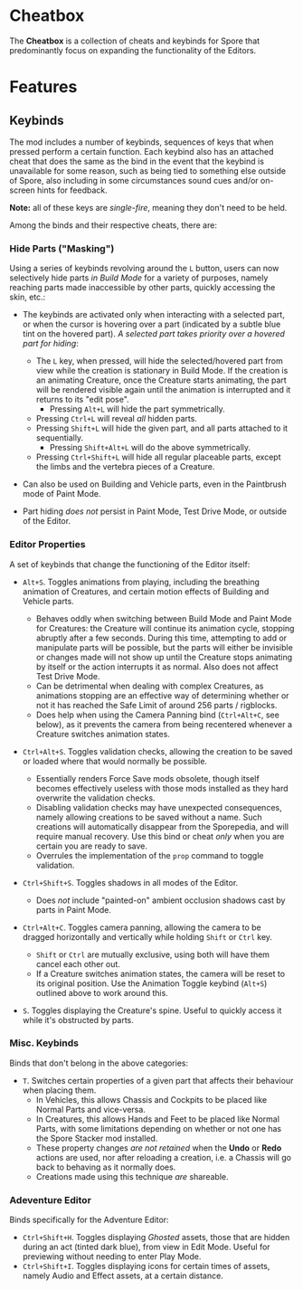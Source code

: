 # Cheatbox

The **Cheatbox** is a collection of cheats and keybinds for Spore that predominantly focus on expanding the functionality of the Editors. 

# Features
## Keybinds
The mod includes a number of keybinds, sequences of keys that when pressed perform a certain function. Each keybind also has an attached cheat that does the same as the bind in the event that the keybind is unavailable for some reason, such as being tied to something else outside of Spore, also including in some circumstances sound cues and/or on-screen hints for feedback. 

**Note:** all of these keys are *single-fire*, meaning they don't need to be held.

Among the binds and their respective cheats, there are:

### Hide Parts ("Masking")
Using a series of keybinds revolving around the `L` button, users can now selectively hide parts *in Build Mode* for a variety of purposes, namely reaching parts made inaccessible by other parts, quickly accessing the skin, etc.:
  
* The keybinds are activated only when interacting with a selected part, or when the cursor is hovering over a part (indicated by a subtle blue tint on the hovered part). *A selected part takes priority over a hovered part for hiding*:
  * The `L` key, when pressed, will hide the selected/hovered part from view while the creation is stationary in Build Mode. If the creation is an animating Creature, once the Creature starts animating, the part will be rendered visible again until the animation is interrupted and it returns to its "edit pose".
    * Pressing `Alt+L` will hide the part symmetrically.
  * Pressing `Ctrl+L` will reveal *all* hidden parts.
  * Pressing `Shift+L` will hide the given part, and all parts attached to it sequentially. 
    * Pressing `Shift+Alt+L` will do the above symmetrically.
  * Pressing `Ctrl+Shift+L` will hide all regular placeable parts, except the limbs and the vertebra pieces of a Creature.

* Can also be used on Building and Vehicle parts, even in the Paintbrush mode of Paint Mode.
  
* Part hiding *does not* persist in Paint Mode, Test Drive Mode, or outside of the Editor.


### Editor Properties
A set of keybinds that change the functioning of the Editor itself:

* `Alt+S`. Toggles animations from playing, including the breathing animation of Creatures, and certain motion effects of Building and Vehicle parts.
  * Behaves oddly when switching between Build Mode and Paint Mode for Creatures: the Creature will continue its animation cycle, stopping abruptly after a few seconds. During this time, attempting to add or manipulate parts will be possible, but the parts will either be invisible or changes made will not show up until the Creature stops animating by itself or the action interrupts it as normal. Also does not affect Test Drive Mode.
  * Can be detrimental when dealing with complex Creatures, as animations stopping are an effective way of determining whether or not it has reached the Safe Limit of around 256 parts / rigblocks.
  * Does help when using the Camera Panning bind (`Ctrl+Alt+C`, see below), as it prevents the camera from being recentered whenever a Creature switches animation states.
    
* `Ctrl+Alt+S`. Toggles validation checks, allowing the creation to be saved or loaded where that would normally be possible.
  * Essentially renders Force Save mods obsolete, though itself becomes effectively useless with those mods installed as they hard overwrite the validation checks.
  * Disabling validation checks may have unexpected consequences, namely allowing creations to be saved without a name. Such creations will automatically disappear from the Sporepedia, and will require manual recovery. Use this bind or cheat *only* when you are certain you are ready to save.
  * Overrules the implementation of the `prop` command to toggle validation.
 
* `Ctrl+Shift+S`. Toggles shadows in all modes of the Editor.
  * Does *not* include "painted-on" ambient occlusion shadows cast by parts in Paint Mode.

* `Ctrl+Alt+C`. Toggles camera panning, allowing the camera to be dragged horizontally and vertically while holding `Shift` or `Ctrl` key.
  * `Shift` or `Ctrl` are mutually exclusive, using both will have them cancel each other out.
  * If a Creature switches animation states, the camera will be reset to its original position. Use the Animation Toggle keybind (`Alt+S`) outlined above to work around this.

* `S`. Toggles displaying the Creature's spine. Useful to quickly access it while it's obstructed by parts.

### Misc. Keybinds
Binds that don't belong in the above categories:

* `T`. Switches certain properties of a given part that affects their behaviour when placing them.
  * In Vehicles, this allows Chassis and Cockpits to be placed like Normal Parts and vice-versa.
  * In Creatures, this allows Hands and Feet to be placed like Normal Parts, with some limitations depending on whether or not one has the Spore Stacker mod installed.
  * These property changes *are not retained* when the **Undo** or **Redo** actions are used, nor after reloading a creation, i.e. a Chassis will go back to behaving as it normally does.
  * Creations made using this technique *are* shareable.
    
### Adeventure Editor
Binds specifically for the Adventure Editor:

* `Ctrl+Shift+H`. Toggles displaying *Ghosted* assets, those that are hidden during an act (tinted dark blue), from view in Edit Mode. Useful for previewing without needing to enter Play Mode.
* `Ctrl+Shift+I`. Toggles displaying icons for certain times of assets, namely Audio and Effect assets, at a certain distance.
